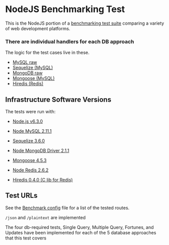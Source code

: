 # NodeJS Benchmarking Test

This is the NodeJS portion of a [benchmarking test suite](../) comparing a variety of web development platforms.

### There are individual handlers for each DB approach
The logic for the test cases live in these.

* [MySQL raw](handlers/mysql-raw.js)
* [Sequelize (MySQL)](handlers/sequelize.js)
* [MongoDB raw](handlers/mongodb-raw.js)
* [Mongoose (MySQL)](handlers/mongoose.js)
* [Hiredis (Redis)](handlers/redis)

## Infrastructure Software Versions
The tests were run with:
* [Node.js v6.3.0](http://nodejs.org/)

* [Node MySQL 2.11.1](https://github.com/felixge/node-mysql/)
* [Sequelize 3.6.0](https://github.com/sequelize/sequelize)
* [Node MongoDB Driver 2.1.1](https://github.com/mongodb/node-mongodb-native)
* [Mongoose 4.5.3](http://mongoosejs.com/)
* [Node Redis 2.6.2](https://github.com/mranney/node_redis)
* [Hiredis 0.4.0 (C lib for Redis)](https://github.com/redis/hiredis)

## Test URLs

See the [Benchmark config](benchmark_config.json) file for a list of the tested routes.

`/json` and `/plaintext` are implemented

The four db-required tests, Single Query, Multiple Query, Fortunes, and Updates have been implemented for each of the 5 database approaches that this test covers
